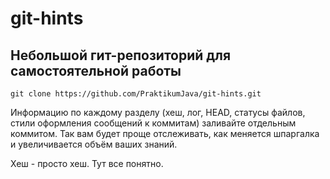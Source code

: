 # git-hints

## Небольшой гит-репозиторий для самостоятельной работы

`git clone https://github.com/PraktikumJava/git-hints.git`


Информацию по каждому разделу (хеш, лог, HEAD, статусы файлов, стили оформления сообщений к коммитам) заливайте отдельным коммитом. Так вам будет проще отслеживать, как меняется шпаргалка и увеличивается объём ваших знаний.

Хеш - просто хеш. Тут все понятно.